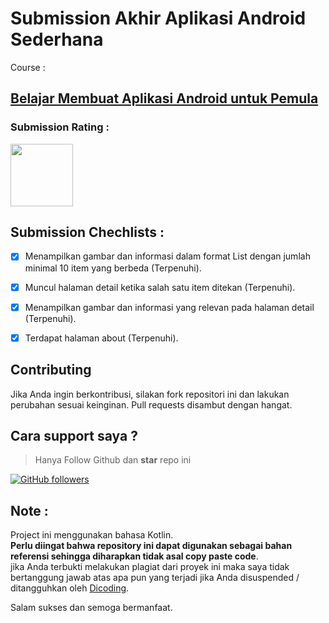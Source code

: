 # Submission Akhir Aplikasi Android Sederhana

Course : 
## [Belajar Membuat Aplikasi Android untuk Pemula](https://www.dicoding.com/academies/51)

### Submission Rating : 
<img width="100" src="https://dicoding-web-img.sgp1.cdn.digitaloceanspaces.com/original/submission-rating-badge/rating-default-4.png">

## Submission Chechlists : 

  - [x]  Menampilkan gambar dan informasi dalam format List dengan jumlah minimal 10 item yang berbeda (Terpenuhi).
  
  - [x]  Muncul halaman detail ketika salah satu item ditekan (Terpenuhi).
  
  - [x]  Menampilkan gambar dan informasi yang relevan pada halaman detail (Terpenuhi).
  
  - [x]  Terdapat halaman about (Terpenuhi).

## Contributing

Jika Anda ingin berkontribusi, silakan fork repositori ini dan lakukan perubahan sesuai keinginan. 
Pull requests disambut dengan hangat.

## Cara support saya ?
> Hanya Follow Github dan **star** repo ini

<a href="https://github.com/sinyotok" target="blank">![GitHub followers](https://img.shields.io/github/followers/sinyotok?style=social)</a>

## Note :

Project ini menggunakan bahasa Kotlin. 
<br>
**Perlu diingat bahwa repository ini dapat digunakan sebagai bahan referensi sehingga diharapkan tidak asal copy paste code**.
<br>
jika Anda terbukti melakukan plagiat dari proyek ini maka saya tidak bertanggung jawab atas apa pun yang terjadi jika Anda disuspended / ditangguhkan oleh <a href="https://www.dicoding.com">Dicoding</a>.

Salam sukses dan semoga bermanfaat.

